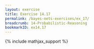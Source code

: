```yaml
---
layout: exercise
title: Exercise 14.17
permalink: /bayes-nets-exercises/ex_17/
breadcrumb: 14-Probabilistic-Reasoning
bookmarkID: ex14.17
---
```


{% include mathjax_support %}
